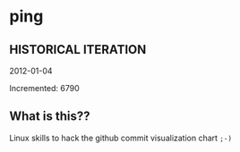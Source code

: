 # ping

## HISTORICAL ITERATION
2012-01-04

Incremented: 6790

## What is this?? 
Linux skills to hack the github commit visualization chart `;-)`
